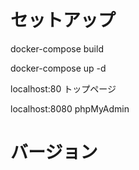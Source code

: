 # セットアップ

docker-compose build

docker-compose up -d

localhost:80 トップページ

localhost:8080 phpMyAdmin

# バージョン
